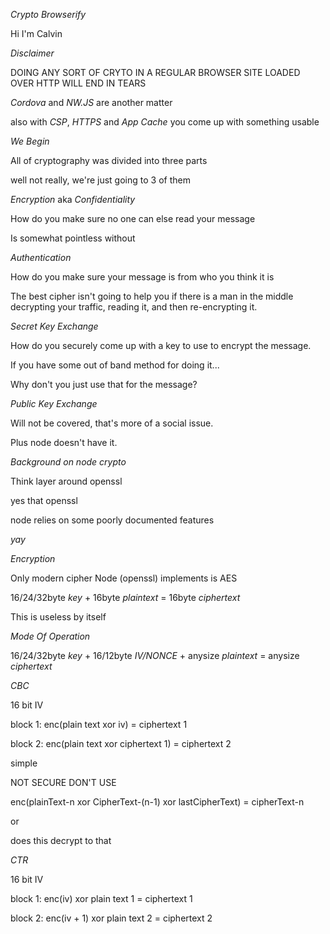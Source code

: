 *Crypto Browserify*

Hi I'm Calvin

*Disclaimer*

DOING ANY SORT OF CRYTO IN A REGULAR BROWSER SITE LOADED OVER HTTP WILL END IN TEARS

*Cordova* and *NW.JS* are another matter

also with *CSP*, *HTTPS* and  *App Cache* you come up with something usable

*We Begin*

All of cryptography was divided into three parts

well not really, we're just going to 3 of them

*Encryption* aka *Confidentiality*

How do you make sure no one can else read your message

Is somewhat pointless without

*Authentication*

How do you make sure your message is from who you think it is

The best cipher isn't going to help you if there is a man in the middle decrypting your traffic, reading it, and then re-encrypting it.

*Secret Key Exchange*

How do you securely come up with a key to use to encrypt the message.

If you have some out of band method for doing it...

Why don't you just use that for the message?

*Public Key Exchange*

Will not be covered, that's more of a social issue.

Plus node doesn't have it.

*Background on node crypto*

Think layer around openssl

yes that openssl

node relies on some poorly documented features

*yay*

*Encryption*

Only modern cipher Node (openssl) implements is AES

16/24/32byte *key* + 16byte *plaintext* = 16byte *ciphertext*

This is useless by itself

*Mode Of Operation*

16/24/32byte *key* + 16/12byte *IV/NONCE* + anysize *plaintext* = anysize *ciphertext*

*CBC*

16 bit IV

block 1: enc(plain text xor iv) = ciphertext 1

block 2: enc(plain text xor ciphertext 1) = ciphertext 2

simple

NOT SECURE DON'T USE

enc(plainText-n xor CipherText-(n-1) xor lastCipherText) = cipherText-n

or

does this decrypt to that

*CTR*

16 bit IV

block 1: enc(iv) xor plain text 1 = ciphertext 1

block 2: enc(iv + 1) xor plain text 2 = ciphertext 2
